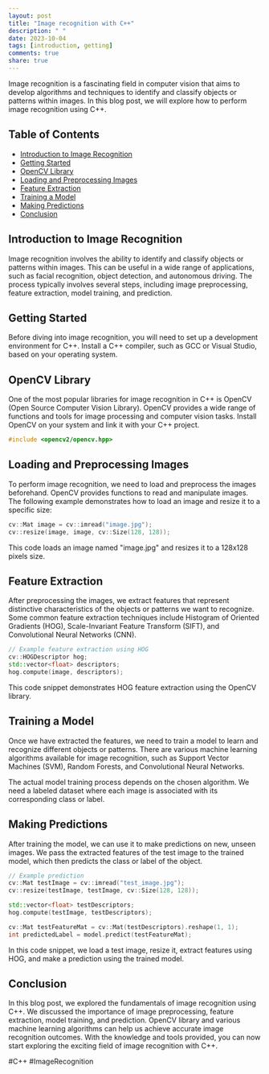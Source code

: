 ```yaml
---
layout: post
title: "Image recognition with C++"
description: " "
date: 2023-10-04
tags: [introduction, getting]
comments: true
share: true
---
```


Image recognition is a fascinating field in computer vision that aims to develop algorithms and techniques to identify and classify objects or patterns within images. In this blog post, we will explore how to perform image recognition using C++.

## Table of Contents
- [Introduction to Image Recognition](#introduction-to-image-recognition)
- [Getting Started](#getting-started)
- [OpenCV Library](#opencv-library)
- [Loading and Preprocessing Images](#loading-and-preprocessing-images)
- [Feature Extraction](#feature-extraction)
- [Training a Model](#training-a-model)
- [Making Predictions](#making-predictions)
- [Conclusion](#conclusion)

## Introduction to Image Recognition

Image recognition involves the ability to identify and classify objects or patterns within images. This can be useful in a wide range of applications, such as facial recognition, object detection, and autonomous driving. The process typically involves several steps, including image preprocessing, feature extraction, model training, and prediction.

## Getting Started

Before diving into image recognition, you will need to set up a development environment for C++. Install a C++ compiler, such as GCC or Visual Studio, based on your operating system.

## OpenCV Library

One of the most popular libraries for image recognition in C++ is OpenCV (Open Source Computer Vision Library). OpenCV provides a wide range of functions and tools for image processing and computer vision tasks. Install OpenCV on your system and link it with your C++ project.

```cpp
#include <opencv2/opencv.hpp>
```

## Loading and Preprocessing Images

To perform image recognition, we need to load and preprocess the images beforehand. OpenCV provides functions to read and manipulate images. The following example demonstrates how to load an image and resize it to a specific size:

```cpp
cv::Mat image = cv::imread("image.jpg");
cv::resize(image, image, cv::Size(128, 128));
```

This code loads an image named "image.jpg" and resizes it to a 128x128 pixels size.

## Feature Extraction

After preprocessing the images, we extract features that represent distinctive characteristics of the objects or patterns we want to recognize. Some common feature extraction techniques include Histogram of Oriented Gradients (HOG), Scale-Invariant Feature Transform (SIFT), and Convolutional Neural Networks (CNN).

```cpp
// Example feature extraction using HOG
cv::HOGDescriptor hog;
std::vector<float> descriptors;
hog.compute(image, descriptors);
```

This code snippet demonstrates HOG feature extraction using the OpenCV library.

## Training a Model

Once we have extracted the features, we need to train a model to learn and recognize different objects or patterns. There are various machine learning algorithms available for image recognition, such as Support Vector Machines (SVM), Random Forests, and Convolutional Neural Networks.

The actual model training process depends on the chosen algorithm. We need a labeled dataset where each image is associated with its corresponding class or label.

## Making Predictions

After training the model, we can use it to make predictions on new, unseen images. We pass the extracted features of the test image to the trained model, which then predicts the class or label of the object.

```cpp
// Example prediction
cv::Mat testImage = cv::imread("test_image.jpg");
cv::resize(testImage, testImage, cv::Size(128, 128));

std::vector<float> testDescriptors;
hog.compute(testImage, testDescriptors);

cv::Mat testFeatureMat = cv::Mat(testDescriptors).reshape(1, 1);
int predictedLabel = model.predict(testFeatureMat);
```

In this code snippet, we load a test image, resize it, extract features using HOG, and make a prediction using the trained model.

## Conclusion

In this blog post, we explored the fundamentals of image recognition using C++. We discussed the importance of image preprocessing, feature extraction, model training, and prediction. OpenCV library and various machine learning algorithms can help us achieve accurate image recognition outcomes. With the knowledge and tools provided, you can now start exploring the exciting field of image recognition with C++.

\#C++ #ImageRecognition